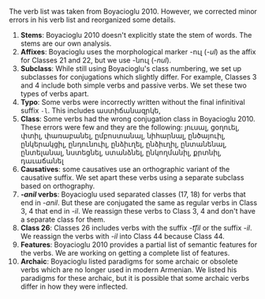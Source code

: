 
The verb list was taken from Boyacioglu 2010. However, we corrected minor errors in his verb list and reorganized some details. 
1) **Stems**: Boyacioglu 2010 doesn't explicitly state the stem of words. The stems are our own analysis. 
2) **Affixes**: Boyacioglu uses the morphological marker -ուլ (*-ul*) as the affix for Classes 21 and 22, but we use -նուլ (*-nul*).
3) **Subclass**: While still using Boyacioglu's class numbering, we set up subclasses for conjugations which slightly differ. For example, Classes 3 and 4 include both simple verbs and passive verbs. We set these two types of verbs apart.
3) **Typo**: Some verbs were incorrectly written without the final infinitival suffix `-l`. This includes աստիճանազրկե,
4) **Class**: Some verbs had the wrong conjugation class in Boyacioglu 2010. These errors were few and they are the following: յուսալ, ցօղուել, փտիլ, փառաբանել, ըմբոստանալ, նիհարնալ, ընծայուիլ, ընկերակցիլ, ընդունուիլ, ընձիւղել, ընձիւղիլ, ընտանենալ, ընտելանալ, նստեցնել, ստանձնել, ընկողմանիլ, քրտնիլ, դաւաճանել
5) **Causatives**: some causatives use an orthographic variant of the causative suffix. We set apart these verbs using a separate subclass based on orthography.
6) ***-anil* verbs**: Boyacioglu used separated classes (17, 18) for verbs that end in *-anil*. But these are conjugated the same as regular verbs in Class 3, 4 that end in *-il*. We reassign these verbs to Class 3, 4 and don't have a separate class for them.
7) **Class 26**: Classes 26 includes verbs with the suffix *-t͡ʃil* or the suffix *-il*. We reassign the verbs with *-il* into Class 44 because Class 44.
9) **Features**: Boyacioglu 2010 provides a partial list of semantic features for the verbs. We are working on getting a complete list of features.
10) **Archaic**: Boyacioglu listed paradigms for some archaic or obsolete verbs which are no longer used in modern Armenian. We listed his paradigms for these archaic, but it is possible that some archaic verbs differ in how they were inflected.

